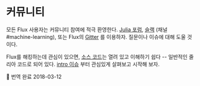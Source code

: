 # 커뮤니티

모든 Flux 사용자는 커뮤니티 참여에 적극 환영한다.
[Julia 포럼](https://discourse.julialang.org/), [슬랙](https://discourse.julialang.org/t/announcing-a-julia-slack/4866) (채널 #machine-learning), 또는 Flux의 [Gitter](https://gitter.im/FluxML/Lobby) 를 이용하자. 질문이나 이슈에 대해 도울 것이다.

Flux를 해킹하는데 관심이 있으면, [소스 코드](https://github.com/FluxML/Flux.jl)는 열려 있고 이해하기 쉽다 -- 일반적인 줄리아 코드로 되어 있다. [intro 이슈](https://github.com/FluxML/Flux.jl/issues?q=is%3Aopen+is%3Aissue+label%3A%22help+wanted%22) 부터 관심있게 살펴보고 시작해 보자.



🦉 번역 완료 2018-03-12
